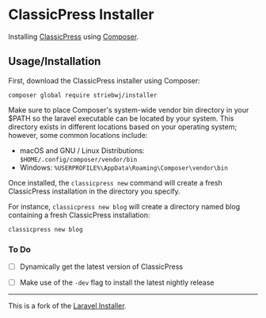 
# ClassicPress Installer

Installing [ClassicPress](https://www.classicpress.net) using [Composer](https://getcomposer.org/).

## Usage/Installation
First, download the ClassicPress installer using Composer:
```
composer global require striebwj/installer
```

Make sure to place Composer's system-wide vendor bin directory in your $PATH so the laravel executable can be located by your system. This directory exists in different locations based on your operating system; however, some common locations include:

- macOS and GNU / Linux Distributions: `$HOME/.config/composer/vendor/bin`
- Windows: `%USERPROFILE%\AppData\Roaming\Composer\vendor\bin`

Once installed, the `classicpress new` command will create a fresh ClassicPress installation in the directory you specify.

For instance, `classicpress new blog` will create a directory named blog containing a fresh ClassicPress installation:

```
classicpress new blog
```


### To Do
 - [ ] Dynamically get the latest version of ClassicPress
 - [ ] Make use of the `-dev` flag to install the latest nightly release


---

This is a fork of the [Laravel Installer](https://github.com/laravel/installer/).
